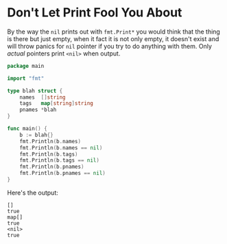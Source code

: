 # Don't Let Print Fool You About 

By the way the `nil` prints out with `fmt.Print*` you would think that
the thing is there but just empty, when it fact it is not only empty, it
doesn't exist and will throw panics for `nil` pointer if you try to do
anything with them. Only *actual* pointers print `<nil>` when output.


```go
package main

import "fmt"

type blah struct {
	names  []string
	tags   map[string]string
	pnames *blah
}

func main() {
	b := blah{}
	fmt.Println(b.names)
	fmt.Println(b.names == nil)
	fmt.Println(b.tags)
	fmt.Println(b.tags == nil)
	fmt.Println(b.pnames)
	fmt.Println(b.pnames == nil)
}
```

Here's the output:

```
[]
true
map[]
true
<nil>
true
```
